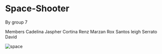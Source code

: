 # Space-Shooter
By group 7

Members
Cadelina Jaspher
Cortina Renz
Marzan Rox
Santos leigh
Serrato David

![space](preview.jpg)
